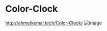 # Color-Clock
 http://ahmetkemal.tech/Color-Clock/
                            ![image](https://user-images.githubusercontent.com/109578564/209667593-870861ea-a7f6-4c53-9dc5-65c7170cc9e5.png)
